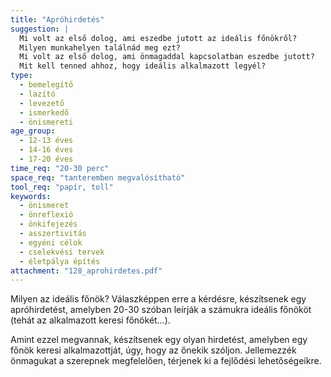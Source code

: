 ```yaml
---
title: "Apróhirdetés"
suggestion: | 
  Mi volt az első dolog, ami eszedbe jutott az ideális főnökről?
  Milyen munkahelyen találnád meg ezt?
  Mi volt az első dolog, ami önmagaddal kapcsolatban eszedbe jutott?
  Mit kell tenned ahhoz, hogy ideális alkalmazott legyél?
type:
  - bemelegítő
  - lazító
  - levezető
  - ismerkedő
  - önismereti
age_group:
  - 12-13 éves
  - 14-16 éves
  - 17-20 éves
time_req: "20-30 perc"
space_req: "tanteremben megvalósítható"
tool_req: "papír, toll"
keywords: 
  - önismeret
  - önreflexió
  - önkifejezés
  - asszertivitás
  - egyéni célok
  - cselekvési tervek
  - életpálya építés
attachment: "128_aprohirdetes.pdf"
---
```


Milyen az ideális főnök? Válaszképpen erre a kérdésre, készítsenek egy apróhirdetést, amelyben 20-30 szóban leírják a számukra ideális főnököt (tehát az alkalmazott keresi főnökét…).

Amint ezzel megvannak, készítsenek egy olyan hirdetést, amelyben egy főnök keresi alkalmazottját, úgy, hogy az őnekik szóljon. Jellemezzék önmagukat a szerepnek megfelelően, térjenek ki a fejlődési lehetőségeikre.
  
  
